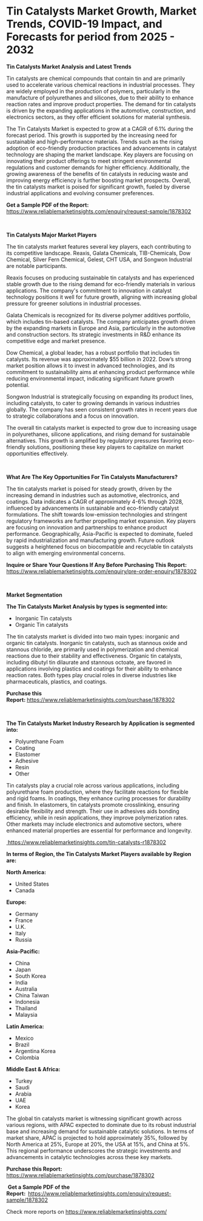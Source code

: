 <p><h1>Tin Catalysts Market Growth, Market Trends, COVID-19 Impact, and Forecasts for period from 2025 - 2032</h1></p><p><strong>Tin Catalysts Market Analysis and Latest Trends</strong></p>
<p><p>Tin catalysts are chemical compounds that contain tin and are primarily used to accelerate various chemical reactions in industrial processes. They are widely employed in the production of polymers, particularly in the manufacture of polyurethanes and silicones, due to their ability to enhance reaction rates and improve product properties. The demand for tin catalysts is driven by the expanding applications in the automotive, construction, and electronics sectors, as they offer efficient solutions for material synthesis.</p><p>The Tin Catalysts Market is expected to grow at a CAGR of 6.1% during the forecast period. This growth is supported by the increasing need for sustainable and high-performance materials. Trends such as the rising adoption of eco-friendly production practices and advancements in catalyst technology are shaping the market landscape. Key players are focusing on innovating their product offerings to meet stringent environmental regulations and customer demands for higher efficiency. Additionally, the growing awareness of the benefits of tin catalysts in reducing waste and improving energy efficiency is further boosting market prospects. Overall, the tin catalysts market is poised for significant growth, fueled by diverse industrial applications and evolving consumer preferences.</p></p>
<p><strong>Get a Sample PDF of the Report:&nbsp;</strong> <a href="https://www.reliablemarketinsights.com/enquiry/request-sample/1878302?utm_campaign=2120&utm_medium=2&utm_source=Github&utm_content=ia&utm_term=30012025&utm_id=tin-catalysts">https://www.reliablemarketinsights.com/enquiry/request-sample/1878302</a></p>
<p>&nbsp;</p>
<p><strong>Tin Catalysts Major Market Players</strong></p>
<p><p>The tin catalysts market features several key players, each contributing to its competitive landscape. Reaxis, Galata Chemicals, TIB-Chemicals, Dow Chemical, Silver Fern Chemical, Gelest, CHT USA, and Songwon Industrial are notable participants.</p><p>Reaxis focuses on producing sustainable tin catalysts and has experienced stable growth due to the rising demand for eco-friendly materials in various applications. The company's commitment to innovation in catalyst technology positions it well for future growth, aligning with increasing global pressure for greener solutions in industrial processes.</p><p>Galata Chemicals is recognized for its diverse polymer additives portfolio, which includes tin-based catalysts. The company anticipates growth driven by the expanding markets in Europe and Asia, particularly in the automotive and construction sectors. Its strategic investments in R&D enhance its competitive edge and market presence.</p><p>Dow Chemical, a global leader, has a robust portfolio that includes tin catalysts. Its revenue was approximately $55 billion in 2022. Dow’s strong market position allows it to invest in advanced technologies, and its commitment to sustainability aims at enhancing product performance while reducing environmental impact, indicating significant future growth potential.</p><p>Songwon Industrial is strategically focusing on expanding its product lines, including catalysts, to cater to growing demands in various industries globally. The company has seen consistent growth rates in recent years due to strategic collaborations and a focus on innovation.</p><p>The overall tin catalysts market is expected to grow due to increasing usage in polyurethanes, silicone applications, and rising demand for sustainable alternatives. This growth is amplified by regulatory pressures favoring eco-friendly solutions, positioning these key players to capitalize on market opportunities effectively.</p></p>
<p>&nbsp;</p>
<p><strong>What Are The Key Opportunities For Tin Catalysts Manufacturers?</strong></p>
<p><p>The tin catalysts market is poised for steady growth, driven by the increasing demand in industries such as automotive, electronics, and coatings. Data indicates a CAGR of approximately 4-6% through 2028, influenced by advancements in sustainable and eco-friendly catalyst formulations. The shift towards low-emission technologies and stringent regulatory frameworks are further propelling market expansion. Key players are focusing on innovation and partnerships to enhance product performance. Geographically, Asia-Pacific is expected to dominate, fueled by rapid industrialization and manufacturing growth. Future outlook suggests a heightened focus on biocompatible and recyclable tin catalysts to align with emerging environmental concerns.</p></p>
<p><strong>Inquire or Share Your Questions If Any Before Purchasing This Report:</strong> <a href="https://www.reliablemarketinsights.com/enquiry/pre-order-enquiry/1878302?utm_campaign=2120&utm_medium=2&utm_source=Github&utm_content=ia&utm_term=30012025&utm_id=tin-catalysts">https://www.reliablemarketinsights.com/enquiry/pre-order-enquiry/1878302</a></p>
<p>&nbsp;</p>
<p><strong>Market Segmentation</strong></p>
<p><strong>The Tin Catalysts Market Analysis by types is segmented into:</strong></p>
<p><ul><li>Inorganic Tin catalysts</li><li>Organic Tin catalysts</li></ul></p>
<p><p>The tin catalysts market is divided into two main types: inorganic and organic tin catalysts. Inorganic tin catalysts, such as stannous oxide and stannous chloride, are primarily used in polymerization and chemical reactions due to their stability and effectiveness. Organic tin catalysts, including dibutyl tin dilaurate and stannous octoate, are favored in applications involving plastics and coatings for their ability to enhance reaction rates. Both types play crucial roles in diverse industries like pharmaceuticals, plastics, and coatings.</p></p>
<p><strong>Purchase this Report:&nbsp;</strong><a href="https://www.reliablemarketinsights.com/purchase/1878302?utm_campaign=2120&utm_medium=2&utm_source=Github&utm_content=ia&utm_term=30012025&utm_id=tin-catalysts">https://www.reliablemarketinsights.com/purchase/1878302</a></p>
<p>&nbsp;</p>
<p><strong>The Tin Catalysts Market Industry Research by Application is segmented into:</strong></p>
<p><ul><li>Polyurethane Foam</li><li>Coating</li><li>Elastomer</li><li>Adhesive</li><li>Resin</li><li>Other</li></ul></p>
<p><p>Tin catalysts play a crucial role across various applications, including polyurethane foam production, where they facilitate reactions for flexible and rigid foams. In coatings, they enhance curing processes for durability and finish. In elastomers, tin catalysts promote crosslinking, ensuring desirable flexibility and strength. Their use in adhesives aids bonding efficiency, while in resin applications, they improve polymerization rates. Other markets may include electronics and automotive sectors, where enhanced material properties are essential for performance and longevity.</p></p>
<p><a href="https://www.reliablemarketinsights.com/tin-catalysts-r1878302?utm_campaign=2120&utm_medium=2&utm_source=Github&utm_content=ia&utm_term=30012025&utm_id=tin-catalysts">&nbsp;https://www.reliablemarketinsights.com/tin-catalysts-r1878302</a></p>
<p><strong>In terms of Region, the Tin Catalysts Market Players available by Region are:</strong></p>
<p>
    <p> <strong> North America: </strong>
        <ul>
            <li>United States</li>
            <li>Canada</li>
        </ul>
        </p> 
    <p> <strong> Europe: </strong>
        <ul>
            <li>Germany</li>
            <li>France</li>
            <li>U.K.</li>
            <li>Italy</li>
            <li>Russia</li>
        </ul>
        </p> 
    <p> <strong> Asia-Pacific: </strong>
        <ul>
            <li>China</li>
            <li>Japan</li>
            <li>South Korea</li>
            <li>India</li>
            <li>Australia</li>
            <li>China Taiwan</li>
            <li>Indonesia</li>
            <li>Thailand</li>
            <li>Malaysia</li>
        </ul>
        </p> 
    <p> <strong> Latin America: </strong>
        <ul>
            <li>Mexico</li>
            <li>Brazil</li>
            <li>Argentina Korea</li>
            <li>Colombia</li>
        </ul>
        </p> 
    <p> <strong> Middle East & Africa: </strong>
        <ul>
            <li>Turkey</li>
            <li>Saudi</li>
            <li>Arabia</li>
            <li>UAE</li>
            <li>Korea</li>
        </ul>
    </p>
    </p>
<p><p>The global tin catalysts market is witnessing significant growth across various regions, with APAC expected to dominate due to its robust industrial base and increasing demand for sustainable catalytic solutions. In terms of market share, APAC is projected to hold approximately 35%, followed by North America at 25%, Europe at 20%, the USA at 15%, and China at 5%. This regional performance underscores the strategic investments and advancements in catalytic technologies across these key markets.</p></p>
<p><strong>Purchase this Report: </strong><a href="https://www.reliablemarketinsights.com/purchase/1878302?utm_campaign=2120&utm_medium=2&utm_source=Github&utm_content=ia&utm_term=30012025&utm_id=tin-catalysts">https://www.reliablemarketinsights.com/purchase/1878302</a></p>
<p>&nbsp;<strong>Get a Sample PDF of the Report:&nbsp;&nbsp;</strong><a href="https://www.reliablemarketinsights.com/enquiry/request-sample/1878302?utm_campaign=2120&utm_medium=2&utm_source=Github&utm_content=ia&utm_term=30012025&utm_id=tin-catalysts">https://www.reliablemarketinsights.com/enquiry/request-sample/1878302</a></p>
<p><strong></strong></p>
<p>Check more reports on <a href="https://www.reliablemarketinsights.com/?utm_campaign=2120&utm_medium=2&utm_source=Github&utm_content=ia&utm_term=30012025&utm_id=tin-catalysts">https://www.reliablemarketinsights.com/</a></p>